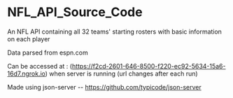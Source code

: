 # NFL_API_Source_Code

An NFL API containing all 32 teams' starting rosters with basic information on each player

Data parsed from espn.com

Can be accessed at : (https://f2cd-2601-646-8500-f220-ec92-5634-15a6-16d7.ngrok.io) when server is running (url changes after each run)

Made using json-server -- https://github.com/typicode/json-server
